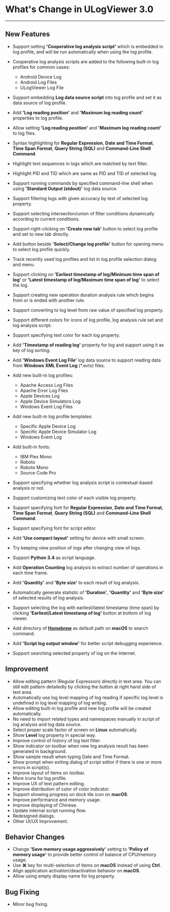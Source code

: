 ﻿# What's Change in ULogViewer 3.0
 ---

## New Features
+ Support setting **'Cooperative log analysis script'** which is embedded in log profile, and will be run automatically when using the log profile.
+ Cooperative log analysis scripts are added to the following built-in log profiles for common cases:
    + Android Device Log
    + Android Log Files
    + ULogViewer Log File
+ Support embedding **Log data source script** into log profile and set it as data source of log profile.
+ Add **'Log reading position'** and **'Maximum log reading count'** properties to log profile.
+ Allow setting **'Log reading position'** and **'Maximum log reading count'** to log files.
+ Syntax highlighting for **Regular Expression**, **Date and Time Format**, **Time Span Format**, **Query String (SQL)** and **Command-Line Shell Command**.
+ Highlight text sequences in logs which are matched by text filter.
+ Highlight PID and TID which are same as PID and TID of selected log.
+ Support running commands by specified command-line shell when using **'Standard Output (stdout)'** log data source.
+ Support filtering logs with given accuracy by text of selected log property.
+ Support selecting intersection/union of filter conditions dynamically according to current conditions.
+ Support right-clicking on **'Create new tab'** button to select log profile and set to new tab directly.
+ Add button beside **'Select/Change log profile'** button for opening menu to select log profile quickly.
+ Track recently used log profiles and list in log profile selection dialog and menu.
+ Support clicking on **'Earliest timestamp of log/Minimum time span of log'** or **'Latest timestamp of log/Maximum time span of log'** to select the log.
+ Support creating new operation duration analysis rule which begins from or is ended with another rule.
+ Support converting to log level from raw value of specified log property.
+ Support different colors for icons of log profile, log analysis rule set and log analysis script.
+ Support specifying text color for each log property.
+ Add **'Timestamp of reading log'** property for log and support using it as key of log sorting.
+ Add **'Windows Event Log File'** log data source to support reading data from **Windows XML Event Log** (*.evtx) files.
+ Add new built-in log profiles: 
    + Apache Access Log Files
    + Apache Error Log Files
    + Apple Devices Log
    + Apple Device Simulators Log
    + Windows Event Log Files

+ Add new built-in log profile templates: 
    + Specific Apple Device Log
    + Specific Apple Device Simulator Log
    + Windows Event Log

+ Add built-in fonts:
    + IBM Plex Mono
    + Roboto
    + Roboto Mono
    + Source Code Pro

+ Support specifying whether log analysis script is contextual-based analysis or not.
+ Support customizing text color of each visible log property.
+ Support specifying font for **Regular Expression**, **Date and Time Format**, **Time Span Format**, **Query String (SQL)** and **Command-Line Shell Command**.
+ Support specifying font for script editor.
+ Add **'Use compact layout'** setting for device with small screen.
+ Try keeping view position of logs after changing view of logs.
+ Support **Python 3.4** as script language.
+ Add **Operation Counting** log analysis to extract number of operations in each time frame.
+ Add **'Quantity'** and **'Byte size'** to each result of log analysis.
+ Automatically generate statistic of **'Duration'**, **'Quantity'** and **'Byte size'** of selected results of log analysis.
+ Support selecting the log with earliest/latest timestamp (time span) by clicking **'Earliest/Latest timestamp of log'** button at bottom of log viewer.
+ Add directory of [**Homebrew**](https://brew.sh/) as default path on **macOS** to search command.
+ Add **'Script log output window'** for better script debugging experience.
+ Support searching selected property of log on the Internet.

## Improvement
+ Allow editing pattern (Regular Expression) directly in text area. You can still edit pattern detailedly by clicking the button at right hand side of text area.
+ Automatically use log level mapping of log reading if specific log level is undefined in log level mapping of log writing.
+ Allow editing built-in log profile and new log profile will be created automatically.
+ No need to import related types and namespaces manually in script of log analysis and log data source.
+ Select proper scale factor of screen on **Linux** automatically.
+ Show **Level** log property in special way.
+ Improve control of history of log text filter.
+ Show indicator on toolbar when new log analysis result has been generated in background.
+ Show sample result when typing Date and Time Format.
+ Show prompt when exiting dialog of script editor if there is one or more errors in script(s).
+ Improve layout of items on toolbar.
+ More icons for log profile.
+ Improve UX of text pattern editing.
+ Improve distribution of color of color indicator.
+ Support showing progress on dock tile icon on **macOS**.
+ Improve performance and memory usage.
+ Improve displaying of Chinese.
+ Update internal script running flow.
+ Redesigned dialogs.
+ Other UI/UX Improvement.

## Behavior Changes
+ Change **'Save memory usage aggressively'** setting to **'Policy of memory usage'** to provide better control of balance of CPU/memory usage. 
+ Use **⌘** key for multi-selection of items on **macOS** instead of using **Ctrl**.
+ Align application activation/deactivation behavior on **macOS**.
+ Allow using empty display name for log property.

## Bug Fixing
+ Minor bug fixing.
